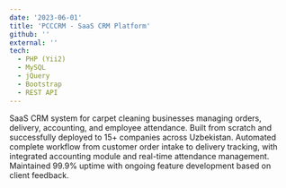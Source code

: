 ```yaml
---
date: '2023-06-01'
title: 'PCCCRM - SaaS CRM Platform'
github: ''
external: ''
tech:
  - PHP (Yii2)
  - MySQL
  - jQuery
  - Bootstrap
  - REST API
---
```


SaaS CRM system for carpet cleaning businesses managing orders, delivery, accounting, and employee attendance. Built from scratch and successfully deployed to 15+ companies across Uzbekistan. Automated complete workflow from customer order intake to delivery tracking, with integrated accounting module and real-time attendance management. Maintained 99.9% uptime with ongoing feature development based on client feedback.
